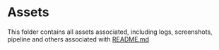 # Assets

This folder contains all assets associated, including logs, screenshots, pipeline and others associated with [README.md](https://github.com/pratikwatwani/Unbiased/blob/master/README.md)
